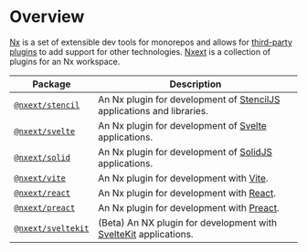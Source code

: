 # Overview

[Nx](https://nx.dev/) is a set of extensible dev tools for monorepos and allows for [third-party plugins](https://nx.dev/nx-community) to add support for other technologies. [Nxext](https://github.com/nxext/nx-extensions) is a collection of plugins for an Nx workspace.

| Package                                     | Description                                                                                     |
| ------------------------------------------- | ----------------------------------------------------------------------------------------------- |
| [`@nxext/stencil`](../stencil/overview)     | An Nx plugin for development of [StencilJS](https://stenciljs.com/) applications and libraries. |
| [`@nxext/svelte`](../svelte/overview)       | An Nx plugin for development of [Svelte](https://svelte.dev/) applications.                     |
| [`@nxext/solid`](../solid/overview)         | An Nx plugin for development of [SolidJS](https://www.solidjs.com/) applications.               |
| [`@nxext/vite`](../vite/overview)           | An Nx plugin for development with [Vite](https://vitejs.dev/).                                  |
| [`@nxext/react`](../react/overview)         | An Nx plugin for development with [React](https://reactjs.org/).                                |
| [`@nxext/preact`](../preact/overview)       | An Nx plugin for development with [Preact](https://reactjs.org/).                               |
| [`@nxext/sveltekit`](../sveltekit/overview) | (Beta) An NX plugin for development with [SvelteKit](https://kit.svelte.dev/) applications.     |
